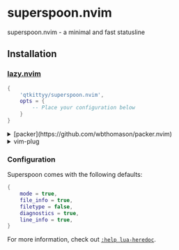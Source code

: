 # superspoon.nvim
superspoon.nvim - a minimal and fast statusline

## Installation
### [lazy.nvim](https://github.com/folke/lazy.nvim)
```lua
{
    'qtkittyy/superspoon.nvim',
    opts = {
        -- Place your configuration below
    }
}
```

<details><summary>[packer](https://github.com/wbthomason/packer.nvim)</summary>

```lua
return require('packer').startup(function(use)
    use 'qtkittyy/superspoon.nvim'
end)

require("superspoon").setup({
    -- Place your configuration below
})
```

</details>

<details><summary>vim-plug</summary>
 
```vim
call plug#begin()
    Plug 'qtkittyy/superspoon.nvim'
call plug#end()

lua << EOF
require("superspoon").setup({
    -- Place your configuration below
})
EOF
```

</details>

### Configuration
Superspoon comes with the following defaults:
```lua
{
    mode = true,
    file_info = true,
    filetype = false,
    diagnostics = true,
    line_info = true,
}
```

For more information, check out [`:help lua-heredoc`](https://neovim.io/doc/user/lua.html#%3Alua-heredoc).
